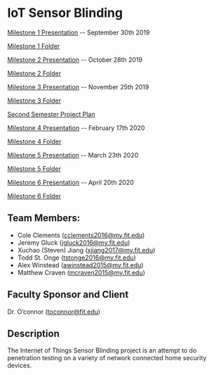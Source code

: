 # IoT Sensor Blinding
[Milestone 1 Presentation](./Milestone%201/Milestone%201%20Presentation.pptx) -- September 30th 2019

[Milestone 1 Folder](./Milestone%201)

[Milestone 2 Presentation](./Milestone%202/Milestone%202%20Presentation.pdf) -- October 28th 2019

[Milestone 2 Folder](./Milestone%202)

[Milestone 3 Presentation](./Milestone%203/Milestone%203%20Presentation.pdf) -- November 25th 2019

[Milestone 3 Folder](./Milestone%203)

[Second Semester Project Plan](./Project%20Plan%202nd%20Semester/Project%20Plan%20Presentation.pdf)

[Milestone 4 Presentation](./Milestone%204/Milestone%204%20Presentation.pdf) -- February 17th 2020

[Milestone 4 Folder](./Milestone%204)

[Milestone 5 Presentation](./) -- March 23th 2020

[Milestone 5 Folder](./Milestone%205)

[Milestone 6 Presentation](./) -- April 20th 2020

[Milestone 6 Folder](./Milestone%206)

## Team Members:

- Cole Clements (cclements2016@my.fit.edu)
- Jeremy Gluck (jgluck2016@my.fit.edu)
- Xuchao (Steven) Jiang (xjiang2017@my.fit.edu)
- Todd St. Onge (tstonge2016@my.fit.edu)
- Alex Winstead (awinstead2015@my.fit.edu)
- Matthew Craven (mcraven2015@my.fit.edu)

## Faculty Sponsor and Client

Dr. O’connor (toconnor@fit.edu)

## Description

The Internet of Things Sensor Blinding project is an attempt to do penetration testing on a variety of network connected home security devices.
